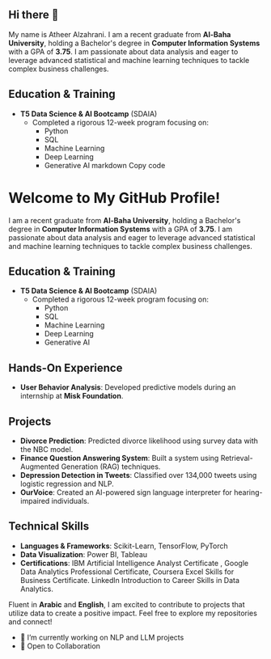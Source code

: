 ## Hi there 👋


My name is Atheer Alzahrani. I am a recent graduate from **Al-Baha University**, holding a Bachelor's degree in **Computer Information Systems** with a GPA of **3.75**. I am passionate about data analysis and eager to leverage advanced statistical and machine learning techniques to tackle complex business challenges.

## Education & Training

- **T5 Data Science & AI Bootcamp** (SDAIA)
  - Completed a rigorous 12-week program focusing on:
    - Python
    - SQL
    - Machine Learning
    - Deep Learning
    - Generative AI
markdown
Copy code
# Welcome to My GitHub Profile!

I am a recent graduate from **Al-Baha University**, holding a Bachelor's degree in **Computer Information Systems** with a GPA of **3.75**. I am passionate about data analysis and eager to leverage advanced statistical and machine learning techniques to tackle complex business challenges.

## Education & Training

- **T5 Data Science & AI Bootcamp** (SDAIA)
  - Completed a rigorous 12-week program focusing on:
    - Python
    - SQL
    - Machine Learning
    - Deep Learning
    - Generative AI

## Hands-On Experience

- **User Behavior Analysis**: Developed predictive models during an internship at **Misk Foundation**.

## Projects

- **Divorce Prediction**: Predicted divorce likelihood using survey data with the NBC model.
- **Finance Question Answering System**: Built a system using Retrieval-Augmented Generation (RAG) techniques.
- **Depression Detection in Tweets**: Classified over 134,000 tweets using logistic regression and NLP.
- **OurVoice**: Created an AI-powered sign language interpreter for hearing-impaired individuals.

## Technical Skills

- **Languages & Frameworks**: Scikit-Learn, TensorFlow, PyTorch
- **Data Visualization**: Power BI, Tableau
- **Certifications**: IBM Artificial Intelligence Analyst Certificate , Google Data Analytics
Professional Certificate, Coursera Excel Skills for Business Certificate. Linkedln
Introduction to Career Skills in Data Analytics.

Fluent in **Arabic** and **English**, I am excited to contribute to projects that utilize data to create a positive impact. Feel free to explore my repositories and connect!



- 🔭 I’m currently working on NLP and LLM projects
- 🤝 Open to Collaboration


